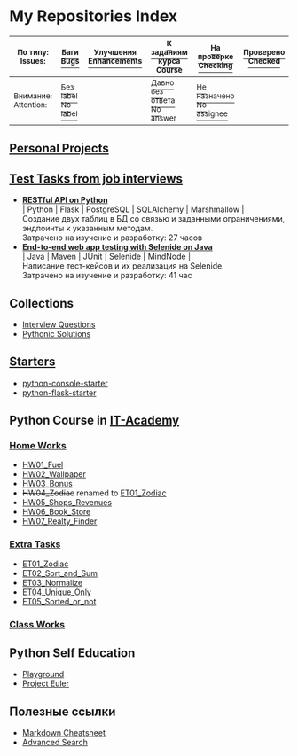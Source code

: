 # My Repositories Index


|<sup>По типу:</sup> <br> <sup>Issues:</sup>| [<sup>Баги</sup>](https://github.com/search?utf8=✓&q=is%3Aopen+is%3Aissue+user%3ALagunov-PRO+label%3Abug+author%3ALagunov-PRO+assignee%3ALagunov-PRO+) <br> [<sup>Bugs</sup>](https://github.com/issues?utf8=✓&q=is%3Aopen+is%3Aissue+user%3ALagunov-PRO+label%3Abug+author%3ALagunov-PRO+assignee%3ALagunov-PRO+)   |[<sup>Улучшения</sup>](https://github.com/search?utf8=✓&q=is%3Aopen+is%3Aissue+user%3ALagunov-PRO+label%3Aenhancement+author%3ALagunov-PRO+assignee%3ALagunov-PRO+) <br>[<sup>Enhancements</sup>](https://github.com/issues?utf8=✓&q=is%3Aopen+is%3Aissue+user%3ALagunov-PRO+label%3Aenhancement+author%3ALagunov-PRO+assignee%3ALagunov-PRO+)| [<sup>К заданиям курса</sup>](https://github.com/search?utf8=✓&q=is%3Aopen+is%3Aissue+author%3Acoursar+user%3ALagunov-PRO)  <br> [<sup>Course</sup>](https://github.com/issues?utf8=✓&q=is%3Aopen+is%3Aissue+author%3Acoursar+user%3ALagunov-PRO)           | [<sup>На проверке</sup>](https://github.com/search?utf8=✓&q=is%3Aopen+is%3Aissue+user%3ALagunov-PRO+label%3AHW-check+assignee%3Acoursar+author%3ALagunov-PRO+) <br> [<sup>Checking</sup>](https://github.com/issues?utf8=✓&q=is%3Aopen+is%3Aissue+user%3ALagunov-PRO+label%3AHW-check+assignee%3Acoursar+author%3ALagunov-PRO+)|[<sup>Проверено</sup>](https://github.com/search?utf8=✓&q=is%3Aissue+user%3ALagunov-PRO+label%3AHW-check+author%3ALagunov-PRO+is%3Aclosed+) <br> [<sup>Checked</sup>](https://github.com/issues?utf8=✓&q=is%3Aissue+user%3ALagunov-PRO+label%3AHW-check+author%3ALagunov-PRO+is%3Aclosed+)|[<sup>Вопросы</sup>](https://github.com/search?q=is%3Aopen+is%3Aissue+user%3ALagunov-PRO+-assignee%3ALagunov-PRO+author%3ALagunov-PRO+label%3A"help+wanted") <br> [<sup>Questions</sup>](https://github.com/issues?q=is%3Aopen+is%3Aissue+user%3ALagunov-PRO+-assignee%3ALagunov-PRO+author%3ALagunov-PRO+label%3A"help+wanted")|[<sup>Ответы</sup>](https://github.com/search?utf8=✓&q=is%3Aclosed+is%3Aissue+user%3ALagunov-PRO+-assignee%3ALagunov-PRO+author%3ALagunov-PRO+label%3A"help+wanted"+) <br> [<sup>Answers</sup>](https://github.com/issues?utf8=✓&q=is%3Aclosed+is%3Aissue+user%3ALagunov-PRO+-assignee%3ALagunov-PRO+author%3ALagunov-PRO+label%3A"help+wanted"+)|
| ------------- |-------------| -----| -----|-----|-----|-----|-----|
| <sup>Внимание:</sup> <br> <sup>Attention:</sup>| [<sup>Без label</sup>](https://github.com/search?utf8=✓&q=is%3Aopen+is%3Aissue+user%3ALagunov-PRO+no%3Alabel+author%3ALagunov-PRO) <br> [<sup>No label</sup>](https://github.com/issues?utf8=✓&q=is%3Aopen+is%3Aissue+user%3ALagunov-PRO+no%3Alabel+author%3ALagunov-PRO)          |       | [<sup>Давно без ответа</sup>](https://github.com/search?utf8=✓&q=is%3Aissue+is%3Aopen+user%3ALagunov-PRO+created%3A<2019-03-26+author%3Acoursar+) <br> [<sup>No answer</sup>](https://github.com/issues?utf8=✓&q=is%3Aissue+is%3Aopen+user%3ALagunov-PRO+created%3A<2019-03-26+author%3Acoursar+)    | [<sup>Не назначено</sup>](https://github.com/search?utf8=✓&q=is%3Aopen+is%3Aissue+user%3ALagunov-PRO+no%3Aassignee+label%3AHW-Check) <br>  [<sup>No assignee</sup>](https://github.com/issues?utf8=✓&q=is%3Aopen+is%3Aissue+user%3ALagunov-PRO+no%3Aassignee+label%3AHW-Check)| |   |   |   |
## [Personal Projects](https://github.com/Lagunov-PRO?utf8=✓&tab=repositories&q=LP)

## [Test Tasks from job interviews](https://github.com/Lagunov-PRO?utf8=✓&tab=repositories&q=TT)
* __[RESTful API on Python](https://github.com/Lagunov-PRO/TT01)__<br>
| Python | Flask | PostgreSQL | SQLAlchemy | Marshmallow |<br>
Создание двух таблиц в БД со связью и заданными ограничениями, эндпоинты к указанным методам. <br>
Затрачено на изучение и разработку: 27 часов
* __[End-to-end web app testing with Selenide on Java](https://github.com/Lagunov-PRO/TT_OK)__<br>
| Java | Maven | JUnit | Selenide | MindNode |<br>
Написание тест-кейсов и их реализация на Selenide. <br>
Затрачено на изучение и разработку: 41 час 
## Collections
* [Interview Questions](https://github.com/Lagunov-PRO/Interview_Questions)
* [Pythonic Solutions](https://github.com/Lagunov-PRO/Pythonic_Solutions)
## [Starters](https://github.com/Lagunov-PRO?utf8=✓&tab=repositories&q=starter)
* [python-console-starter](https://github.com/Lagunov-PRO/python-console-starter)
* [python-flask-starter](https://github.com/Lagunov-PRO/python-flask-starter)
## Python Course in [IT-Academy](http://new.itpark-kazan.ru/educational/)
### [Home Works](https://github.com/Lagunov-PRO?utf8=✓&tab=repositories&q=HW)
* [HW01_Fuel](https://github.com/Lagunov-PRO/HW01_Fuel)
* [HW02_Wallpaper](https://github.com/Lagunov-PRO/HW02_Wallpaper)
* [HW03_Bonus](https://github.com/Lagunov-PRO/HW03_Bonus)
* ~~HW04_Zodiac~~ renamed to [ET01_Zodiac](https://github.com/Lagunov-PRO/ET01_Zodiac)
* [HW05_Shops_Revenues](https://github.com/Lagunov-PRO/)
* [HW06_Book_Store](https://github.com/Lagunov-PRO/HW06_Book_Store)
* [HW07_Realty_Finder](https://github.com/Lagunov-PRO/HW07_Realty_Finder)

### [Extra Tasks](https://github.com/Lagunov-PRO?utf8=✓&tab=repositories&q=ET)
* [ET01_Zodiac](https://github.com/Lagunov-PRO/ET01_Zodiac)
* [ET02_Sort_and_Sum](https://github.com/Lagunov-PRO/ET02_Sort_and_Sum)
* [ET03_Normalize](https://github.com/Lagunov-PRO/ET03_Normalize)
* [ET04_Unique_Only](https://github.com/Lagunov-PRO/ET04_Unique_Only)
* [ET05_Sorted_or_not](https://github.com/Lagunov-PRO/ET05_Sorted_or_not)
### [Class Works](https://github.com/Lagunov-PRO?utf8=✓&tab=repositories&q=CW)
## Python Self Education
* [Playground](https://github.com/Lagunov-PRO/Playground)
* [Project Euler](https://github.com/Lagunov-PRO/Project-Euler/commits/master/app/lib.py)

## Полезные ссылки
* [Markdown Cheatsheet](https://github.com/adam-p/markdown-here/wiki/Markdown-Cheatsheet)
* [Advanced Search](https://github.com/search/advanced)

